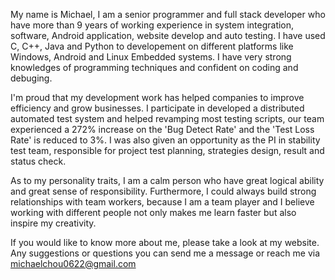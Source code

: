 My name is Michael, I am a senior programmer and full stack developer who have more than 9 years of working experience in system integration, software, Android application, website develop and auto testing. I have used C, C++, Java and Python to developement on different platforms like Windows, Android and Linux Embedded systems. I have very strong knowledges of programming techniques and confident on coding and debuging.

I'm proud that my development work has helped companies to improve efficiency and grow businesses. I participate in developed a distributed automated test system and helped revamping most testing scripts, our team experienced a 272% increase on the 'Bug Detect Rate' and the 'Test Loss Rate' is reduced to 3%.
I was also given an opportunity as the PI in stability test team, responsible for project test planning, strategies design, result and status check.

As to my personality traits, I am a calm person who have great logical ability and great sense of responsibility. Furthermore, I could always build strong relationships with team workers, because I am a team player and I believe working with different people not only makes me learn faster but also inspire my creativity.

If you would like to know more about me, please take a look at my website.
Any suggestions or questions you can send me a message or reach me via michaelchou0622@gmail.com
